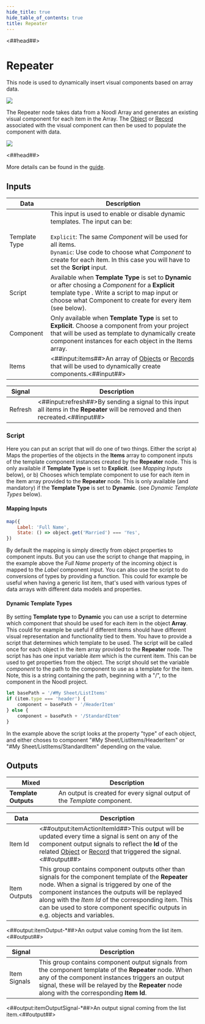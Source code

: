```yaml
---
hide_title: true
hide_table_of_contents: true
title: Repeater
---
```


<##head##>

# Repeater

This node is used to dynamically insert visual components based on <span className="ndl-data">array</span> data.

<div className="ndl-image-with-background l">

![](/nodes/ui-controls/repeater/repeater_visual.png)

</div>

The <span className="ndl-node">Repeater</span> node takes data from a Noodl <span className="ndl-data">Array</span> and generates an existing visual component for each item in the <span className="ndl-data">Array</span>. The [Object](/nodes/data/object/object-node) or [Record](/nodes/data/cloud-data/record) associated with the visual component can then be used to populate the component with data.

<div className="ndl-image-with-background l">

![](/nodes/ui-controls/repeater/repeater_node.png)

</div>

<##head##>

More details can be found in the [guide](/docs/guides/data/list-basics).

## Inputs

| Data                                            | Description                                                                                                                                                                                                                                                                            |
| ----------------------------------------------- | -------------------------------------------------------------------------------------------------------------------------------------------------------------------------------------------------------------------------------------------------------------------------------------- |
| <span className="ndl-data">Template Type</span> | This input is used to enable or disable dynamic templates. The input can be:<br/><br/>`Explicit`: The same _Component_ will be used for all items.<br/>`Dynamic`: Use code to choose what _Component_ to create for each item. In this case you will have to set the **Script** input. |
| <span className="ndl-data">Script</span>        | Available when **Template Type** is set to **Dynamic** or after chosing a _Component_ for a **Explicit** template type . Write a script to map input or choose what Component to create for every item (see below).                                                                    |
| <span className="ndl-data">Component</span>     | Only available when **Template Type** is set to **Explicit**. Choose a component from your project that will be used as template to dynamically create component instances for each object in the Items array.                                                                         |
| <span className="ndl-data">Items</span>         | <##input:items##>An array of [Objects](/nodes/data/object/object-node) or [Records](/nodes/data/cloud-data/record) that will be used to dynamically create components.<##input##>                                                                                                      |

| Signal                                      | Description                                                                                                                       |
| ------------------------------------------- | --------------------------------------------------------------------------------------------------------------------------------- |
| <span className="ndl-signal">Refresh</span> | <##input:refresh##>By sending a signal to this input all items in the **Repeater** will be removed and then recreated.<##input##> |

### Script

Here you can put an script that will do one of two things. Either the script
a) Maps the properties of the objects in the **Items** array to component inputs of the template component instances created by the **Repeater** node. This is only available if **Template Type** is set to **Explicit**. (see _Mapping Inputs_ below), or b) Chooses which template component to use for each item in the item array provided to the **Repeater** node. This is only available (and mandatory) if the **Template Type** is set to **Dynamic**. (see _Dynamic Template Types_ below).

#### Mapping Inputs

```javascript
map({
    Label: 'Full Name',
    State: () => object.get('Married') === 'Yes',
})
```

By default the mapping is simply directly from object properties to component inputs. But you can use the script to change that mapping, in the example above the _Full Name_ property of the incoming object is mapped to the _Label_ component input. You can also use the script to do conversions of types by providing a function.
This could for example be useful when having a generic list item, that's used with various types of data arrays with different data models and properties.

#### Dynamic Template Types

By setting **Template type** to **Dynamic** you can use a script to determine which component that should be used for each item in the object **Array**. This could for example be useful if different items should have different visual representation and functionality tied to them.
You have to provide a script that determines which template to be used. The script will be called once for each object in the item array provided to the **Repeater** node. The script has has one input variable _item_ which is the current item. This can be used to get properties from the object. The script should set the variable _component_ to the path to the component to use as a template for the item. Note, this is a string containing the path, beginning with a "/", to the component in the Noodl project.

```javascript
let basePath = '/#My Sheet/ListItems'
if (item.type === 'header') {
    component = basePath + '/HeaderItem'
} else {
    component = basePath + '/StandardItem'
}
```

In the example above the script looks at the property "type" of each object, and either choses to component "#My Sheet/ListItems/HeaderItem" or "#My Sheet/ListItems/StandardItem" depending on the value.

## Outputs

| Mixed                | Description                                                               |
| -------------------- | ------------------------------------------------------------------------- |
| **Template Outputs** | An output is created for every signal output of the _Template_ component. |

| Data                                           | Description                                                                                                                                                                                                                                                                                                                                     |
| ---------------------------------------------- | ----------------------------------------------------------------------------------------------------------------------------------------------------------------------------------------------------------------------------------------------------------------------------------------------------------------------------------------------- |
| <span className="ndl-data">Item Id</span>      | <##output:itemActionItemId##>This output will be updated every time a signal is sent on any of the component output signals to reflect the **Id** of the related [Object](/nodes/data/object/object-node) or [Record](/nodes/data/cloud-data/record/) that triggered the signal.<##output##>                                                    |
| <span className="ndl-data">Item Outputs</span> | This group contains component outputs other than signals for the component template of the **Repeater** node. When a signal is triggered by one of the component instances the outputs will be replayed along with the _Item Id_ of the corresponding item. This can be used to store component specific outputs in e.g. objects and variables. |

<span className="hidden-props-for-editor"><##output:itemOutput-\*##>An output value coming from the list item.<##output##></span>

| Signal                                           | Description                                                                                                                                                                                                                                                |
| ------------------------------------------------ | ---------------------------------------------------------------------------------------------------------------------------------------------------------------------------------------------------------------------------------------------------------- |
| <span className="ndl-signal">Item Signals</span> | This group contains component output signals from the component template of the **Repeater** node. When any of the component instances triggers an output signal, these will be relayed by the **Repeater** node along with the corresponding **Item Id**. |

<span className="hidden-props-for-editor"><##output:itemOutputSignal-\*##>An output signal coming from the list item.<##output##></span>
